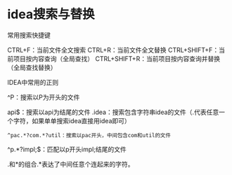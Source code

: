 # idea搜索与替换
常用搜索快捷键

CTRL+F：当前文件全文搜索
CTRL+R：当前文件全文替换
CTRL+SHIFT+F：当前项目按内容查询（全局查找）
CTRL+SHIFT+R：当前项目按内容查询并替换（全局查找替换）

IDEA中常用的正则

^P：搜索以P为开头的文件

api$：搜索以api为结尾的文件
.idea：搜索包含字符串idea的文件（.代表任意一个字符，如果单单搜索idea直接用idea即可）
```
^pac.*?com.*?util：搜索以pac开头，中间包含com和util的文件
```
^p.*?impl;$：匹配以p开头impl;结尾的文件

.和*的组合.*表达了中间任意个连起来的字符。